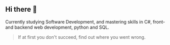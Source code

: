 ## Hi there 👋

<p>
  Currently studying Software Development, and mastering skills in C#, front- and backend web development, python and SQL. 
</p>

> If at first you don't succeed, find out where you went wrong.

<!--
**kvrivera/kvrivera** is a ✨ _special_ ✨ repository because its `README.md` (this file) appears on your GitHub profile.

Here are some ideas to get you started:

- 🔭 I’m currently working on ...
- 🌱 I’m currently learning ...
- 👯 I’m looking to collaborate on ...
- 🤔 I’m looking for help with ...
- 💬 Ask me about ...
- 📫 How to reach me: ...
- 😄 Pronouns: ...
- ⚡ Fun fact: ...
-->
